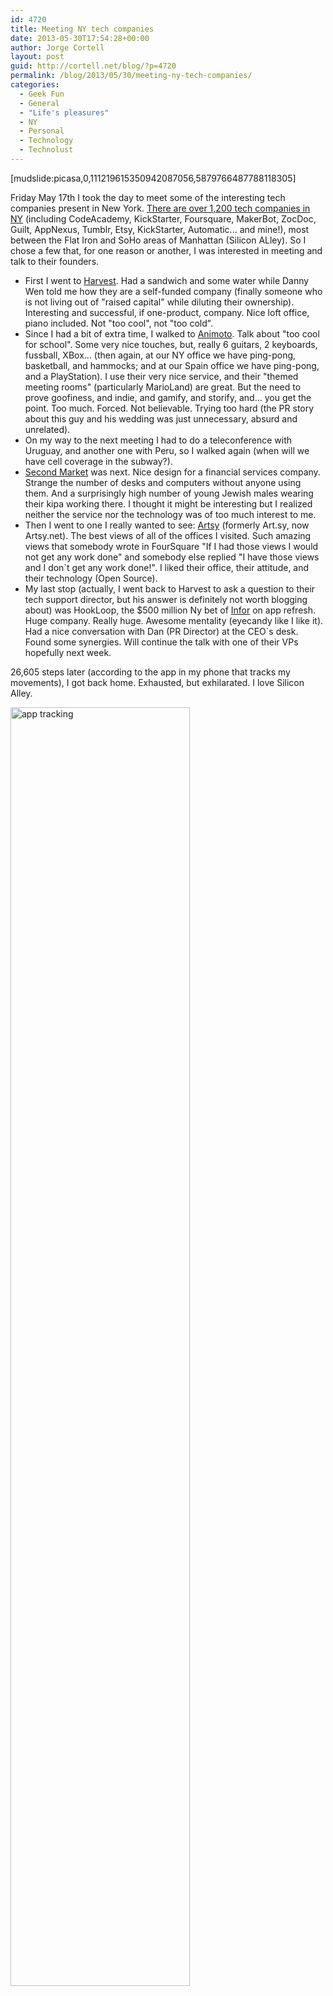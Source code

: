 ```yaml
---
id: 4720
title: Meeting NY tech companies
date: 2013-05-30T17:54:28+00:00
author: Jorge Cortell
layout: post
guid: http://cortell.net/blog/?p=4720
permalink: /blog/2013/05/30/meeting-ny-tech-companies/
categories:
  - Geek Fun
  - General
  - "Life's pleasures"
  - NY
  - Personal
  - Technology
  - Technolust
---
```

[mudslide:picasa,0,111219615350942087056,5879766487788118305]

Friday May 17th I took the day to meet some of the interesting tech companies present in New York. <a title="http://mappedinny.com/" href="http://mappedinny.com/" target="_blank">There are over 1,200 tech companies in NY</a> (including CodeAcademy, KickStarter, Foursquare, MakerBot, ZocDoc, Guilt, AppNexus, Tumblr, Etsy, KickStarter, Automatic... and mine!), most between the Flat Iron and SoHo areas of Manhattan (Silicon ALley). So I chose a few that, for one reason or another, I was interested in meeting and talk to their founders.

  * First I went to <a title="http://www.getharvest.com" href="http://www.getharvest.com" target="_blank">Harvest</a>. Had a sandwich and some water while Danny Wen told me how they are a self-funded company (finally someone who is not living out of "raised capital" while diluting their ownership). Interesting and successful, if one-product, company. Nice loft office, piano included. Not "too cool", not "too cold".
  * Since I had a bit of extra time, I walked to <a title="http://animoto.com" href="http://animoto.com" target="_blank">Animoto</a>. Talk about "too cool for school". Some very nice touches, but, really 6 guitars, 2 keyboards, fussball, XBox... (then again, at our NY office we have ping-pong, basketball, and hammocks; and at our Spain office we have ping-pong, and a PlayStation). I use their very nice service, and their "themed meeting rooms" (particularly MarioLand) are great. But the need to prove goofiness, and indie, and gamify, and storify, and... you get the point. Too much. Forced. Not believable. Trying too hard (the PR story about this guy and his wedding was just unnecessary, absurd and unrelated).
  * On my way to the next meeting I had to do a teleconference with Uruguay, and another one with Peru, so I walked again (when will we have cell coverage in the subway?).
  * <a title="https://www.secondmarket.com" href="https://www.secondmarket.com" target="_blank">Second Market</a> was next. Nice design for a financial services company. Strange the number of desks and computers without anyone using them. And a surprisingly high number of young Jewish males wearing their kipa working there. I thought it might be interesting but I realized neither the service nor the technology was of too much interest to me.
  * Then I went to one I really wanted to see: <a title="http://artsy.net" href="http://artsy.net" target="_blank">Artsy</a> (formerly Art.sy, now Artsy.net). The best views of all of the offices I visited. Such amazing views that somebody wrote in FourSquare "If I had those views I would not get any work done" and somebody else replied "I have those views and I don`t get any work done!". I liked their office, their attitude, and their technology (Open Source). 
  * My last stop (actually, I went back to Harvest to ask a question to their tech support director, but his answer is definitely not worth blogging about) was HookLoop, the $500 million Ny bet of <a title="http://www.infor.com" href="http://www.infor.com" target="_blank">Infor</a> on app refresh. Huge company. Really huge. Awesome mentality (eyecandy like I like it). Had a nice conversation with Dan (PR Director) at the CEO`s desk. Found some synergies. Will continue the talk with one of their VPs hopefully next week.

26,605 steps later (according to the app in my phone that tracks my movements), I got back home. Exhausted, but exhilarated. I love Silicon Alley.

<img class="aligncenter" alt="app tracking" src="https://pbs.twimg.com/media/BLixaQeCIAAUOtA.jpg:large" width="287" height="2046" />